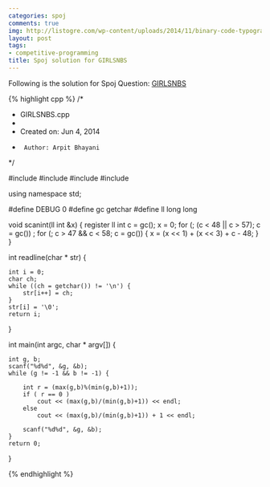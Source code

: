 ```yaml
---
categories: spoj
comments: true
img: http://listogre.com/wp-content/uploads/2014/11/binary-code-typography-hd-wallpaper-1920x1080-2619-672x372.png
layout: post
tags:
- competitive-programming
title: Spoj solution for GIRLSNBS
---
```


Following is the solution for Spoj Question: [GIRLSNBS](http://www.spoj.com/problems/GIRLSNBS/)

{% highlight cpp %}
/*
 * GIRLSNBS.cpp
 *
 *  Created on: Jun 4, 2014
 *      Author: Arpit Bhayani
 */

#include <cmath>
#include <cstdio>
#include <cstdlib>
#include <iostream>

using namespace std;

#define DEBUG 0
#define gc getchar
#define ll long long

void scanint(ll int &x) {
	register ll int c = gc();
	x = 0;
	for (; (c < 48 || c > 57); c = gc())
		;
	for (; c > 47 && c < 58; c = gc()) {
		x = (x << 1) + (x << 3) + c - 48;
	}
}

int readline(char * str) {

	int i = 0;
	char ch;
	while ((ch = getchar()) != '\n') {
		str[i++] = ch;
	}
	str[i] = '\0';
	return i;
}

int main(int argc, char * argv[]) {

	int g, b;
	scanf("%d%d", &g, &b);
	while (g != -1 && b != -1) {

		int r = (max(g,b)%(min(g,b)+1));
		if ( r == 0 )
			cout << (max(g,b)/(min(g,b)+1)) << endl;
		else
			cout << (max(g,b)/(min(g,b)+1)) + 1 << endl;

		scanf("%d%d", &g, &b);
	}
	return 0;
}

{% endhighlight %}